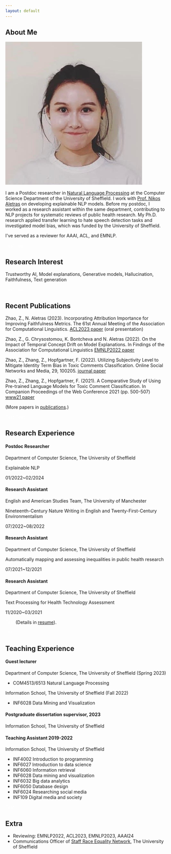 ```yaml
---
layout: default
---
```


## About Me

<img class="profile-picture" src="avatar.jpg">

I am a Postdoc researcher in [Natural Language Processing](https://www.sheffield.ac.uk/dcs/research/groups/natural-language-processing) at the Computer Science Department of the University of Sheffield. I work with [Prof. Nikos Aletras](https://nikosaletras.com/) on developing explainable NLP models. Before my postdoc, I worked as a research assistant within the same department, contributing to NLP projects for systematic reviews of public health research. My Ph.D. research applied transfer learning to hate speech detection tasks and investigated model bias, which was funded by the University of Sheffield.

I've served as a reviewer for AAAI, ACL, and EMNLP.



<font color=White>Test</font>
<font color=White>Test</font>

## Research Interest

Trustworthy AI, Model explanations, Generative models, Hallucination, Faithfulness, Text generation



<font color=White>Test</font>
<font color=White>Test</font>

## Recent Publications

Zhao, Z., N. Aletras (2023). Incorporating Attribution Importance for Improving Faithfulness Metrics. The 61st Annual Meeting of the Association for Computational Linguistics. [ACL2023 paper](https://aclanthology.org/2023.acl-long.261/) (oral presentation)

Zhao, Z., G. Chrysostomou, K. Bontcheva and N. Aletras (2022). On the Impact of Temporal Concept Drift on Model Explanations. In Findings of the Association for Computational Linguistics [EMNLP2022 paper](https://aclanthology.org/2022.findings-emnlp.298/)

Zhao, Z., Zhang, Z., Hopfgartner, F. (2022). Utilizing Subjectivity Level to Mitigate Identity Term Bias in Toxic Comments Classification. Online Social Networks and Media, 29, 100205. [journal paper](https://www.sciencedirect.com/science/article/abs/pii/S246869642200009X)

Zhao, Z., Zhang, Z., Hopfgartner, F. (2021). A Comparative Study of Using Pre-trained Language Models for Toxic Comment Classification. In Companion Proceedings of the Web Conference 2021 (pp. 500-507) [www21 paper](https://dl.acm.org/doi/abs/10.1145/3442442.3452313#:~:text=Our%20results%20show%20that%2C%20Out,such%20as%20CNN%20and%20BiLSTM.)


(More papers in [publications](https://casszhao.github.io/researcher/publications).)


<font color=White>Test</font>
<font color=White>Test</font>
## Research Experience


#### Postdoc Researcher

Department of Computer Science, The University of Sheffield

Explainable NLP

01/2022~02/2024



#### Research Assistant 

English and American Studies Team, The University of Manchester

Nineteenth-Century Nature Writing in English and Twenty-First-Century Environmentalism

07/2022~08/2022




#### Research Assistant 

Department of Computer Science, The University of Sheffield

Automatically mapping and assessing inequalities in public health research

07/2021~12/2021




#### Research Assistant

Department of Computer Science, The University of Sheffield

Text Processing for Health Technology Assessment

11/2020~03/2021


<font color=White>Test</font>
(Details in [resume](https://casszhao.github.io/researcher/resume.pdf)).



<font color=White>Test</font>
## Teaching Experience

#### Guest lecturer
Department of Computer Science, The University of Sheffield (Spring 2023)
- COM4513/6513 Natural Language Processing

Information School, The University of Sheffield (Fall 2022)
- INF6028 Data Mining and Visualization

#### Postgraduate dissertation supervisor, 2023
Information School, The University of Sheffield

#### Teaching Assistant 2019-2022
Information School, The University of Sheffield

- INF4002 Introduction to programming
- INF6027 Introduction to data science
- INF6060 Information retrieval
- INF6028 Data mining and visualization
- INF6032 Big data analytics
- INF6050 Database design
- INF6024 Researching social media
- INF109 Digital media and society


<font color=White>Test</font>
## Extra
- Reviewing: EMNLP2022, ACL2023, EMNLP2023, AAAI24
- Communications Officer of [Staff Race Equality Network](https://staff.sheffield.ac.uk/staff-race-equality-network), The University of Sheffield
